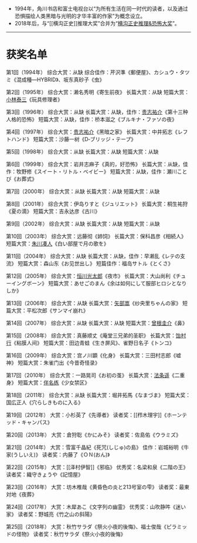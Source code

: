 
- 1994年，角川书店和富士电视台以“为所有生活在同一时代的读者，以及通过恐惧描绘人类黑暗与光明的才华丰富的作家”为概念设立。
- 2018年后，与“[[横沟正史]]推理大奖”合并为“[横沟正史推理&恐怖大奖](横沟正史推理&恐怖大奖.md)”。

---

# 获奖名单

第1回（1994年）
综合大赏：从缺
综合佳作：芹沢準《郵便屋》、カシュウ・タツミ《混成種―HYBRID》、坂东真砂子《虫》

第2回（1995年）
综合大赏：濑名秀明《寄生前夜》
长篇大赏：从缺
短篇大赏：[小林泰三](小林泰三.md)《玩具修理者》

第3回（1996年）
综合大赏：从缺
长篇大赏：从缺，佳作：[贵志祐介](贵志祐介.md)《第十三种人格的恐怖》
短篇大赏：从缺，佳作：桥本滋之《ブルキナ・ファソの夜》

第4回（1997年）
综合大赏：[贵志祐介](贵志祐介.md)《黑暗之家》
长篇大赏：中井拓志《レフトハンド》
短篇大赏：沙藤一树《D‐ブリッジ・テープ》

第5回（1998年）
综合大赏：从缺
长篇大赏：从缺
短篇大赏：从缺

第6回（1999年）
综合大赏：岩井志麻子《真的，好恐怖》
长篇大赏：从缺，佳作：牧野修《スイート・リトル・ベイビー》
短篇大赏：从缺，佳作：瀬川ことび《お葬式》

第7回（2000年）
综合大赏：从缺
长篇大赏：从缺
短篇大赏：从缺

第8回（2001年）
综合大赏：伊岛りすと《ジュリエット》
长篇大赏：桐生祐狩《夏の滴》
短篇大赏：吉永达彦《古川》

第9回（2002年）
综合大赏：从缺
长篇大赏：从缺
短篇大赏：从缺

第10回（2003年）
综合大赏：远藤彻《姉饲》
长篇大赏：保科昌彦《相続人》
短篇大赏：[朱川凑人](朱川凑人.md)《白い部屋で月の歌を》

第11回（2004年）
综合大赏：从缺
长篇大赏：从缺，佳作：早濑乱《レテの支流》
短篇大赏：森山东《お见世出し》
短篇佳作：福岛サトル《とくさ》

第12回（2005年）
综合大赏：[恒川光太郎](恒川光太郎.md)《夜市》
长篇大赏：大山尚利《チューイングボーン》
短篇大赏：あせごのまん《余は如何にして服部ヒロシとなりしか》

第13回（2006年）
综合大赏：从缺
长篇大赏：[矢部嵩](矢部嵩.md)《纱央里ちゃんの家》
短篇大赏：平松次郎《サンマイ崩れ》

第14回（2007年）
综合大赏：从缺
长篇大赏：从缺
短篇大赏：[曾根圭介](曾根圭介.md)《鼻》

第15回（2008年）
综合大赏：真藤顺丈《庵堂三兄弟的圣职》
长篇大赏：[饴村行](饴村行.md)《粘膜人间》
短篇大赏：田边青蛙《生き屏风》、雀野日名子《トンコ》

第16回（2009年）
综合大赏：宫ノ川顕《化身》
长篇大赏：三田村志郎《嘘神》
短篇大赏：朱雀门出《今昔奇怪录》

第17回（2010年）
综合大赏：一路晃司《お初の茧》
长篇大赏：[法条遥](法条遥.md)《二重身》
短篇大赏：[伴名练](伴名练.md)《少女禁区》

第18回（2011年）
综合大赏：从缺
长篇大赏：堀井拓馬《なまづま》
短篇大奖：国広正人《穴らしきものに入る》

第19回（2012年）
大赏：小杉英了《先導者》
读者奖：[[栉木理宇]]《ホーンテッド・キャンパス》

第20回（2013年）
大赏：倉狩聡《かにみそ》
读者奖：佐島佑《ウラミズ》

第21回（2014年）
大赏：雪富千晶紀《死咒(しじゅ)の島》
佳作：岩城裕明《牛家(うしいえ)》
读者奖：内藤了《ＯＮ(おん)》

第22回（2015年）
大赏：[[泽村伊智]]《邪临》
优秀奖：名梁和泉《二階の王》
读者奖：織守きょうや《記憶屋》

第23回（2016年）
大赏：坊木椎哉《黄昏色の炎と213号室の雫》
读者奖：最東対地《夜葬》

第24回（2017年）
大赏：木犀あこ《文字列の幽霊》
优秀奖：山吹静吽《迷い家》
读者奖：野城亮《竹之山の斜陽》

第25回（2018年）
大赏：秋竹サラダ《祭火小夜的後悔》、福士俊哉《ピラミッドの怪物》
读者奖：秋竹サラダ《祭火小夜的後悔》